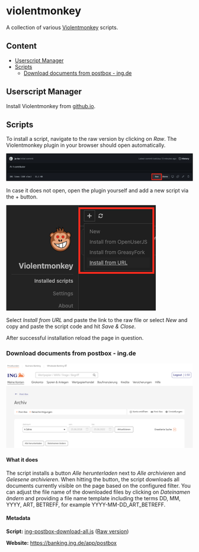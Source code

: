 # violentmonkey
A collection of various [Violentmonkey](https://violentmonkey.github.io/) scripts.

## Content

- [Userscript Manager](#userscript-manager)
- [Scripts](#scripts)
  - [Download documents from postbox - ing.de](#download-documents-from-postbox---ingde)


## Userscript Manager

Install Violentmonkey from [github.io](https://violentmonkey.github.io/).

## Scripts

To install a script, navigate to the raw version by clicking on *Raw*. The Violentmonkey plugin in your browser should open automatically. 

![images/install](images/install.png)

In case it does not open, open the plugin yourself and add a new script via the + button.

![images/plus](images/plus.png)

Select *Install from URL* and paste the link to the raw file or select *New* and copy and paste the script code and hit *Save & Close*.

After successful installation reload the page in question.

### Download documents from postbox - ing.de

![images/ing-postbox-download-all](images/ing-postbox-download-all.png)

#### What it does

The script installs a button *Alle herunterladen* next to *Alle archivieren* and *Gelesene archivieren*. When hitting the button, the script downloads all documents currently visible on the page based on the configured filter. You can adjust the file name of the downloaded files by clicking on *Dateinamen ändern* and providing a file name template including the terms DD, MM, YYYY, ART, BETREFF, for example YYYY-MM-DD_ART_BETREFF.

#### Metadata

**Script:** [ing-postbox-download-all.js](ing-postbox-download-all.js) ([Raw version](https://raw.githubusercontent.com/ja-ka/violentmonkey/master/ing-postbox-download-all.js))

**Website:** https://banking.ing.de/app/postbox
